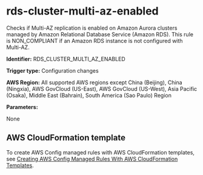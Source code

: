 # rds\-cluster\-multi\-az\-enabled<a name="rds-cluster-multi-az-enabled"></a>

Checks if Multi\-AZ replication is enabled on Amazon Aurora clusters managed by Amazon Relational Database Service \(Amazon RDS\)\. This rule is NON\_COMPLIANT if an Amazon RDS instance is not configured with Multi\-AZ\. 

**Identifier:** RDS\_CLUSTER\_MULTI\_AZ\_ENABLED

**Trigger type:** Configuration changes

**AWS Region:** All supported AWS regions except China \(Beijing\), China \(Ningxia\), AWS GovCloud \(US\-East\), AWS GovCloud \(US\-West\), Asia Pacific \(Osaka\), Middle East \(Bahrain\), South America \(Sao Paulo\) Region

**Parameters:**

None  

## AWS CloudFormation template<a name="w29aac11c33c17b7d285c15"></a>

To create AWS Config managed rules with AWS CloudFormation templates, see [Creating AWS Config Managed Rules With AWS CloudFormation Templates](aws-config-managed-rules-cloudformation-templates.md)\.